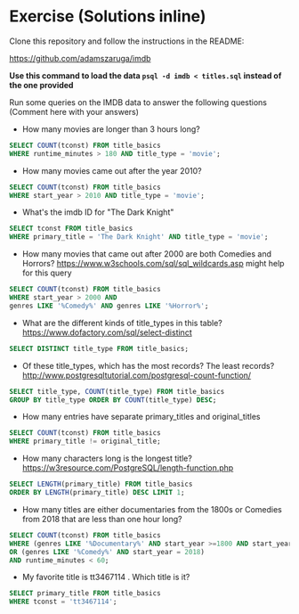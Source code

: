# Exercise (Solutions inline)

Clone this repository and follow the instructions in the README:

https://github.com/adamszaruga/imdb

**Use this command to load the data `psql -d imdb < titles.sql` instead of the one provided**

Run some queries on the IMDB data to answer the following questions (Comment here with your answers)

- How many movies are longer than 3 hours long?

```sql
SELECT COUNT(tconst) FROM title_basics 
WHERE runtime_minutes > 180 AND title_type = 'movie';
```

- How many movies came out after the year 2010?

```sql
SELECT COUNT(tconst) FROM title_basics 
WHERE start_year > 2010 AND title_type = 'movie';
```

- What's the imdb ID for "The Dark Knight"

```sql
SELECT tconst FROM title_basics 
WHERE primary_title = 'The Dark Knight' AND title_type = 'movie';
```

- How many movies that came out after 2000 are both Comedies and Horrors? https://www.w3schools.com/sql/sql_wildcards.asp might help for this query

```sql
SELECT COUNT(tconst) FROM title_basics 
WHERE start_year > 2000 AND 
genres LIKE '%Comedy%' AND genres LIKE '%Horror%';
```

- What are the different kinds of title_types in this table? https://www.dofactory.com/sql/select-distinct

```sql
SELECT DISTINCT title_type FROM title_basics;
```

- Of these title_types, which has the most records? The least records? http://www.postgresqltutorial.com/postgresql-count-function/

```sql
SELECT title_type, COUNT(title_type) FROM title_basics 
GROUP BY title_type ORDER BY COUNT(title_type) DESC;
```

- How many entries have separate primary_titles and original_titles

```sql
SELECT COUNT(tconst) FROM title_basics 
WHERE primary_title != original_title;
```

- How many characters long is the longest title? https://w3resource.com/PostgreSQL/length-function.php

```sql
SELECT LENGTH(primary_title) FROM title_basics 
ORDER BY LENGTH(primary_title) DESC LIMIT 1;
```

- How many titles are either documentaries from the 1800s or Comedies from 2018 that are less than one hour long?

```sql
SELECT COUNT(tconst) FROM title_basics 
WHERE (genres LIKE '%Documentary%' AND start_year >=1800 AND start_year < 1900)
OR (genres LIKE '%Comedy%' AND start_year = 2018)
AND runtime_minutes < 60;
```

- My favorite title is tt3467114 . Which title is it?

```sql
SELECT primary_title FROM title_basics 
WHERE tconst = 'tt3467114';
```
